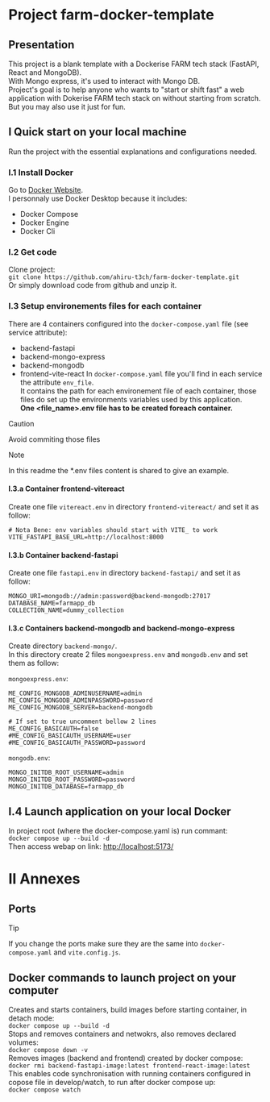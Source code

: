 # Project farm-docker-template

## Presentation
This project is a blank template with a Dockerise FARM tech stack (FastAPI, React and MongoDB).<br>
With Mongo express, it's used to interact with Mongo DB.<br>
Project's goal is to help anyone who wants to "start or shift fast" a web application with Dokerise FARM tech stack on without starting from scratch.<br>
But you may also use it just for fun.<br>

## I Quick start on your local machine
Run the project with the essential explanations and configurations needed.

### I.1 Install Docker
Go to [Docker Website](https://www.docker.com/).<br>
I personnaly use Docker Desktop because it includes:<br>
* Docker Compose
* Docker Engine
* Docker Cli

### I.2 Get code
Clone project:<br>
`git clone https://github.com/ahiru-t3ch/farm-docker-template.git`<br>
Or simply download code from github and unzip it.<br>

### I.3 Setup environements files for each container
There are 4 containers configured into the `docker-compose.yaml` file (see service attribute):<br>
* backend-fastapi
* backend-mongo-express
* backend-mongodb
* frontend-vite-react
In `docker-compose.yaml` file you'll find in each service the attribute `env_file`.<br>
It contains the path for each environement file of each container, those files do set up the environments variables used by this application.<br>
**One <file_name>.env file has to be created foreach container.**<br>

> [!CAUTION]
> Avoid commiting those files

> [!NOTE]
> In this readme the *.env files content is shared to give an example.

#### I.3.a Container frontend-vitereact
Create one file `vitereact.env` in directory `frontend-vitereact/` and set it as follow:<br>
```
# Nota Bene: env variables should start with VITE_ to work
VITE_FASTAPI_BASE_URL=http://localhost:8000
```
#### I.3.b Container backend-fastapi
Create one file `fastapi.env` in directory `backend-fastapi/` and set it as follow:<br>
```
MONGO_URI=mongodb://admin:password@backend-mongodb:27017
DATABASE_NAME=farmapp_db
COLLECTION_NAME=dummy_collection
```

#### I.3.c Containers backend-mongodb and backend-mongo-express
Create directory `backend-mongo/`.<br>
In this directory create 2 files `mongoexpress.env` and `mongodb.env` and set them as follow:<br>

`mongoexpress.env`:<br>
```
ME_CONFIG_MONGODB_ADMINUSERNAME=admin
ME_CONFIG_MONGODB_ADMINPASSWORD=password
ME_CONFIG_MONGODB_SERVER=backend-mongodb

# If set to true uncomment bellow 2 lines
ME_CONFIG_BASICAUTH=false
#ME_CONFIG_BASICAUTH_USERNAME=user
#ME_CONFIG_BASICAUTH_PASSWORD=password
```

`mongodb.env`:<br>
```
MONGO_INITDB_ROOT_USERNAME=admin
MONGO_INITDB_ROOT_PASSWORD=password
MONGO_INITDB_DATABASE=farmapp_db
```

## I.4 Launch application on your local Docker
In project root (where the docker-compose.yaml is) run commant:<br>
`docker compose up --build -d`<br>
Then access webap on link: [http://localhost:5173/](http://localhost:5173/)<br>

# II Annexes
## Ports
> [!TIP]
> If you change the ports make sure they are the same into `docker-compose.yaml` and `vite.config.js`.

## Docker commands to launch project on your computer
Creates and starts containers, build images before starting container, in detach mode:<br>
`docker compose up --build -d`<br>
Stops and removes containers and netwokrs, also removes declared volumes:<br>
`docker compose down -v`<br>
Removes images (backend and frontend) created by docker compose:<br>
`docker rmi backend-fastapi-image:latest frontend-react-image:latest`<br>
This enables code synchronisation with running containers configured in copose file in develop/watch, to run after docker compose up:<br>
`docker compose watch`<br>